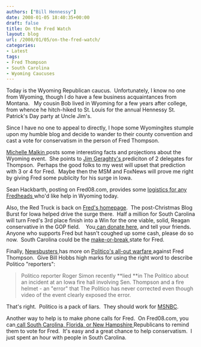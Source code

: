 ```yaml
---
authors: ["Bill Hennessy"]
date: 2008-01-05 18:40:35+00:00
draft: false
title: On the Fred Watch
layout: blog
url: /2008/01/05/on-the-fred-watch/
categories:
- Latest
tags:
- Fred Thompson
- South Carolina
- Wyoming Caucuses
---
```


Today is the Wyoming Republican caucus.  Unfortunately, I know no one from Wyoming, though I do have a few business acquaintances from Montana.   My cousin Bob lived in Wyoming for a few years after college, from whence he hitch-hiked to St. Louis for the annual Hennessy St. Patrick's Day party at Uncle Jim's. 

Since I have no one to appeal to directly, I hope some Wyomingites stumple upon my humble blog and decide to wander to their county convention and cast a vote for conservatism in the person of Fred Thompson.

[Michelle Malkin ](https://michellemalkin.com/2008/01/05/what-about-wyoming/)posts some interesting facts and projections about the Wyoming event.  She points to [Jim Geraghty's ](https://campaignspot.nationalreview.com/post/?q=MWMyMjVhYjE0ZDM0MWUzNzY2NWY5ZjUzMmUwNzAxMGI=)prediciton of 2 delegates for Thompson.  Perhaps the good folks to my west will upset that prediction with 3 or 4 for Fred.  Maybe then the MSM and FoxNews will prove me right by giving Fred some publicity for his surge in Iowa.

Sean Hackbarth, posting on Fred08.com, provides some [logistics for any Fredheads ](https://fredfile.fred08.com/blog/2008/help-fred-thompson-in-wyoming/)who'd like help in Wyoming today. 

Also, the Red Truck is back on [Fred's homepage](https://www.fred08.com/).  The post-Christmas Blog Burst for Iowa helped drive the surge there.  Half a million for South Carolina will turn Fred's 3rd place finish into a Win for the one viable, solid, Reagan conservative in the GOP field.    You[ can donate here](https://www.fred08.com/contribute.aspx?RefererID=4987be96-4295-4dda-be05-236f28ab766f), and tell your friends.  Anyone who supports Fred but hasn't coughed up some cash, please do so now.  South Carolina could be the [make-or-break ](https://tennesseansforthompson.blogspot.com/2008/01/south-carolina-is-thompsons-opportunity.html)state for Fred.

Finally, [Newsbusters ](https://newsbusters.org/blogs/bill-hobbs/2008/01/04/politico-continues-hatchet-job-fred-thompson)has more on [Politico's all-out warfare ](https://hennessysview.com/2008/01/04/politico-waste-of-zeroes-and-ones/)against Fred Thompson.  Give Bill Hobbs high marks for using the right word to describe Politico "reporters":


> Politico reporter Roger Simon recently **lied **in The Politico about an incident at an Iowa fire hall involving Sen. Thompson and a fire helmet - an "error" that The Politico has never corrected even though video of the event clearly exposed the error.


That's right.  Politico is a pack of liars.  They should work for [MSNBC](https://michellemalkin.com/2008/01/02/ex-nbc-journalist-explains-why-nbc-news-sucks/). 

Another way to help is to make phone calls for Fred.  On Fred08.com, you can[ call South Carolina, Florida, or New Hampshire ](https://www.fred08.com/grassroots/start.aspx)Republicans to remind them to vote for Fred.  It's easy and a great chance to help conservatism.  I just spent an hour with people in South Carolina. 

